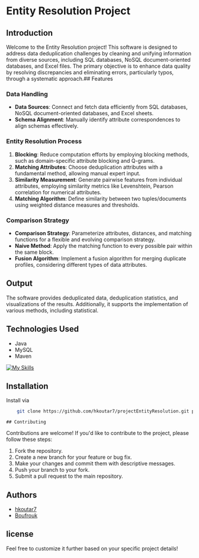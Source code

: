 # Entity Resolution Project

## Introduction

Welcome to the Entity Resolution project! This software is designed to address data deduplication challenges by cleaning and unifying information from diverse sources, including SQL databases, NoSQL document-oriented databases, and Excel files. The primary objective is to enhance data quality by resolving discrepancies and eliminating errors, particularly typos, through a systematic approach.## Features

### Data Handling

- **Data Sources**: Connect and fetch data efficiently from SQL databases, NoSQL document-oriented databases, and Excel sheets.
- **Schema Alignment**: Manually identify attribute correspondences to align schemas effectively.

### Entity Resolution Process

1. **Blocking**: Reduce computation efforts by employing blocking methods, such as domain-specific attribute blocking and Q-grams.
2. **Matching Attributes**: Choose deduplication attributes with a fundamental method, allowing manual expert input.
3. **Similarity Measurement**: Generate pairwise features from individual attributes, employing similarity metrics like Levenshtein, Pearson correlation for numerical attributes.
4. **Matching Algorithm**: Define similarity between two tuples/documents using weighted distance measures and thresholds.

### Comparison Strategy

- **Comparison Strategy**: Parameterize attributes, distances, and matching functions for a flexible and evolving comparison strategy.
- **Naive Method**: Apply the matching function to every possible pair within the same block.
- **Fusion Algorithm**: Implement a fusion algorithm for merging duplicate profiles, considering different types of data attributes.


## Output

The software provides deduplicated data, deduplication statistics, and visualizations of the results. Additionally, it supports the implementation of various methods, including statistical.

## Technologies Used
- Java
- MySQL
- Maven

[![My Skills](https://skillicons.dev/icons?i=java,mysql,maven)](https://skillicons.dev)
## Installation

Install via

```bash
    git clone https://github.com/hkoutar7/projectEntityResolution.git project
```
    ## Contributing

Contributions are welcome! If you'd like to contribute to the project, please follow these steps:

1. Fork the repository.
2. Create a new branch for your feature or bug fix.
3. Make your changes and commit them with descriptive messages.
4. Push your branch to your fork.
5. Submit a pull request to the main repository.
## Authors

- [hkoutar7](https://github.com/hkoutar7)
- [Boufrouk](https://github.com/boufrouk)
## license

Feel free to customize it further based on your specific project details!
